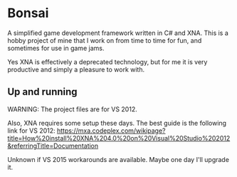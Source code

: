 
# Bonsai

A simplified game development framework written in C# and XNA. This is a hobby project of mine that I work 
on from time to time for fun, and sometimes for use in game jams.

Yes XNA is effectively a deprecated technology, but for me it is very productive and simply a pleasure to work with.

## Up and running

WARNING: The project files are for VS 2012.

Also, XNA requires some setup these days. The best guide is the following link for VS 2012:
https://mxa.codeplex.com/wikipage?title=How%20install%20XNA%204.0%20on%20Visual%20Studio%202012&referringTitle=Documentation

Unknown if VS 2015 workarounds are available. Maybe one day I'll upgrade it.
